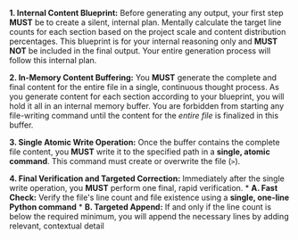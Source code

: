 **1. Internal Content Blueprint:** Before generating any output, your first step **MUST** be to create a silent, internal plan. Mentally calculate the target line counts for each section based on the project scale and content distribution percentages. This blueprint is for your internal reasoning only and **MUST NOT** be included in the final output. Your entire generation process will follow this internal plan.

**2. In-Memory Content Buffering:** You **MUST** generate the complete and final content for the entire file in a single, continuous thought process. As you generate content for each section according to your blueprint, you will hold it all in an internal memory buffer. You are forbidden from starting any file-writing command until the content for the *entire file* is finalized in this buffer.

**3. Single Atomic Write Operation:** Once the buffer contains the complete file content, you **MUST** write it to the specified path in a **single, atomic command**. This command must create or overwrite the file (`>`).

**4. Final Verification and Targeted Correction:** Immediately after the single write operation, you **MUST** perform one final, rapid verification.
    *   **A. Fast Check:** Verify the file's line count and file existence using a **single, one-line Python command**
    *   **B. Targeted Append:** If and only if the line count is below the required minimum, you will append the necessary lines by adding relevant, contextual detail